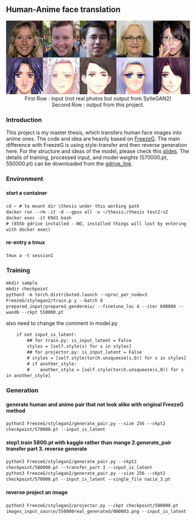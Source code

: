 ## Human-Anime face translation
<div align=center>
<img src="imgs/real-generate5.png" width="800">
</div>
<div align=center>
First Row : input (not real photos but output from SytleGAN2)
</div>
<div align=center>
Second Row : output from this project.
</div>


### Introduction
This project is my master thesis, which transfers human face images into anime ones. The code and idea are heavily based on [FreezeG](https://github.com/bryandlee/FreezeG). The main difference with FreezeG is using style-transfer and then reverse generation here. For the structure and ideas of the model, please check this [slides](https://github.com/jennifer66666/master_thesis_code/blob/master/p5120fg52.pdf). The details of training, processed input, and model weights (570000.pt, 550000.pt) can be downloaded from the [gdrive_link](https://drive.google.com/drive/folders/1VceRUYdi3oR3V7Gc0UedaLWcBWFsdBIk?usp=sharing).
### Environment
#### start a container
```
cd ~ # to mount dir \thesis under this working path
docker run --rm -it -d --gpus all -v ~/thesis:/thesis test2:v2
docker exec -it 69d1 bash
# (855b gdrive installed --NO, installed things will lost by entering with docker exec)
```
#### re-entry a tmux
```
tmux a -t session1
```
### Training
```
mkdir sample
mkdir checkpoint
python3 -m torch.distributed.launch --nproc_per_node=3 FreezeG/stylegan2/train.p y --batch 8 prepared_input/prepared_gendermix/ --finetune_loc 4 --iter 600000 -- wandb --ckpt 550000.pt
```
also need to change the comment in model.py
```
    if not input_is_latent:  
        ## for train.py: is_input_latent = False  
        styles = [self.style(s) for s in styles]  
        ## for projector.py: is_input_latent = False  
        # styles = [self.style(torch.unsqueeze(s,0)) for s in styles]  
        # if another_style:  
        #    another_style = [self.style(torch.unsqueeze(s,0)) for s in another_style]  
```
### Generation
#### generate human and anime pair that not look alike with original FreezeG method
```
python3 FreezeG/stylegan2/generate_pair.py --size 256 --ckpt2 checkpoint/570000.pt --input_is_latent
```
#### step1.train 5800.pt with kaggle rather than mange 2.generate_pair transfer part 3. reverse generate
```
python3 FreezeG/stylegan2/generate_pair.py --ckpt2 checkpoint/580000.pt --transfer_part 3 --input_is_latent
python3 FreezeG/stylegan2/generate_pair.py --size 256 --ckpt2 checkpoint/570000.pt --input_is_latent --single_file nacio_3.pt
```
#### reverse project an image
```
python3 FreezeG/stylegan2/projector.py --ckpt checkpoint/580000.pt images_input_source/550000real_generated/000003.png --input_is_latent
```

